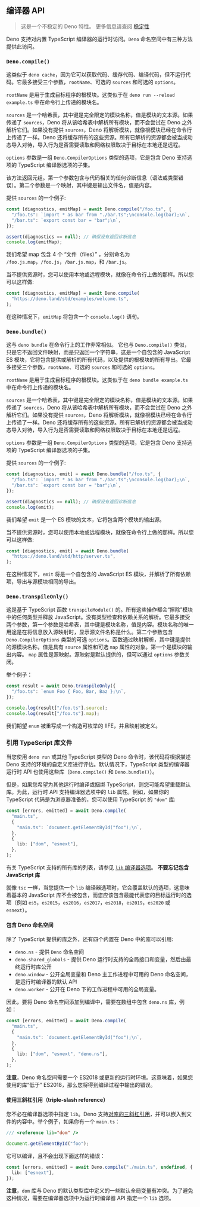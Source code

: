 ## 编译器 API

> 这是一个不稳定的 Deno 特性。
> 更多信息请查阅 [稳定性](stability.md)

Deno 支持对内置 TypeScript 编译器的运行时访问。`Deno` 命名空间中有三种方法提供此访问。

### `Deno.compile()`

这类似于 `deno cache`，因为它可以获取代码、缓存代码、编译代码，但不运行代码。它最多接受三个参数，`rootName`、可选的 `sources` 和可选的 `options`。

`rootName` 是用于生成目标程序的根模块。这类似于在 `deno run --reload example.ts` 中在命令行上传递的模块名。

`sources` 是一个哈希表，其中键是完全限定的模块名称，值是模块的文本源。如果传递了 `sources`，Deno 将从该哈希表中解析所有模块，而不会尝试在 Deno 之外解析它们。如果没有提供 `sources`，Deno 将解析模块，就像根模块已经在命令行上传递了一样。Deno 还将缓存所有的这些资源。所有已解析的资源都会被当成动态导入对待，导入行为是否需要读取和网络权限取决于目标在本地还是远程。

`options` 参数是一组 `Deno.CompilerOptions` 类型的选项，它是包含 Deno 支持选项的 TypeScript 编译器选项的子集。

该方法返回元组。第一个参数包含与代码相关的任何诊断信息（语法或类型错误）。第二个参数是一个映射，其中键是输出文件名，值是内容。

提供 `sources` 的一个例子:

```ts
const [diagnostics, emitMap] = await Deno.compile("/foo.ts", {
  "/foo.ts": `import * as bar from "./bar.ts";\nconsole.log(bar);\n`,
  "/bar.ts": `export const bar = "bar";\n`,
});

assert(diagnostics == null); // 确保没有返回诊断信息
console.log(emitMap);
```

我们希望 map 包含 4 个 “文件（files）” ，分别命名为 `/foo.js.map`，`/foo.js`，`/bar.js.map`，和 `/bar.js`。

当不提供资源时，您可以使用本地或远程模块，就像在命令行上做的那样。所以您可以这样做:

```ts
const [diagnostics, emitMap] = await Deno.compile(
  "https://deno.land/std/examples/welcome.ts",
);
```

在这种情况下，`emitMap` 将包含一个 `console.log()` 语句。

### `Deno.bundle()`

这与 `deno bundle` 在命令行上的工作非常相似。 它也与 `Deno.compile()` 类似，只是它不返回文件映射，而是只返回一个字符串，这是一个自包含的 JavaScript ES 模块，它将包含提供或解析的所有代码，以及提供的根模块的所有导出。它最多接受三个参数，`rootName`、可选的 `sources` 和可选的 `options`。

`rootName` 是用于生成目标程序的根模块。这类似于在 `deno bundle example.ts` 中在命令行上传递的模块名。

`sources` 是一个哈希表，其中键是完全限定的模块名称，值是模块的文本源。如果传递了 `sources`，Deno 将从该哈希表中解析所有模块，而不会尝试在 Deno 之外解析它们。如果没有提供 `sources`，Deno 将解析模块，就像根模块已经在命令行上传递了一样。Deno 还将缓存所有的这些资源。所有已解析的资源都会被当成动态导入对待，导入行为是否需要读取和网络权限取决于目标在本地还是远程。

`options` 参数是一组 `Deno.CompilerOptions` 类型的选项，它是包含 Deno 支持选项的 TypeScript 编译器选项的子集。

提供 `sources` 的一个例子:

```ts
const [diagnostics, emit] = await Deno.bundle("/foo.ts", {
  "/foo.ts": `import * as bar from "./bar.ts";\nconsole.log(bar);\n`,
  "/bar.ts": `export const bar = "bar";\n`,
});

assert(diagnostics == null); // 确保没有返回诊断信息
console.log(emit);
```

我们希望 `emit` 是一个 ES 模块的文本，它将包含两个模块的输出源。

当不提供资源时，您可以使用本地或远程模块，就像在命令行上做的那样。所以您可以这样做:

```ts
const [diagnostics, emit] = await Deno.bundle(
  "https://deno.land/std/http/server.ts",
);
```

在这种情况下，`emit` 将是一个自包含的 JavaScript ES 模块，并解析了所有依赖项，导出与源模块相同的导出。

### `Deno.transpileOnly()`

这是基于 TypeScript 函数 `transpileModule()` 的。所有这些操作都会“擦除”模块中的任何类型并释放 JavaScript。没有类型检查和依赖关系的解析。它最多接受两个参数，第一个参数是哈希表，其中键是模块名称，值是内容。模块名称的唯一用途是在将信息放入源映射时，显示源文件名称是什么。第二个参数包含 `Deno.CompilerOptions` 类型的可选 `options`。函数通过映射解析，其中键是提供的源模块名称，值是具有 `source` 属性和可选 `map` 属性的对象。第一个是模块的输出内容。 `map` 属性是源映射。源映射是默认提供的，但可以通过 `options` 参数关闭。

举个例子：

```ts
const result = await Deno.transpileOnly({
  "/foo.ts": `enum Foo { Foo, Bar, Baz };\n`,
});

console.log(result["/foo.ts"].source);
console.log(result["/foo.ts"].map);
```

我们期望 `enum` 被重写成一个构造可枚举的 IIFE，并且映射被定义。

### 引用 TypeScript 库文件

当您使用 `deno run` 或其他 TypeScript 类型的 Deno 命令时，该代码将根据描述 Deno 支持的环境的自定义库进行评估。默认情况下，TypeScript 类型的编译器运行时 API 也使用这些库（`Deno.compile()` 和 `Deno.bundle()`）。

但是，如果您希望为其他运行时编译或捆绑 TypeScript，则您可能希望重载默认库。为此，运行时 API 支持编译器选项中的 `lib` 属性。例如，如果你的 TypeScript 代码是为浏览器准备的，您可以使用 TypeScript 的 `"dom"` 库:

```ts
const [errors, emitted] = await Deno.compile(
  "main.ts",
  {
    "main.ts": `document.getElementById("foo");\n`,
  },
  {
    lib: ["dom", "esnext"],
  },
);
```

有关 TypeScript 支持的所有库的列表，请参见 [`lib` 编译器选项](https://www.typescriptlang.org/docs/handbook/compiler-options.html)。
**不要忘记包含 JavaScript 库**

就像 `tsc` 一样，当您提供一个 `lib` 编译器选项时，它会覆盖默认的选项，这意味着基本的 JavaScript 库不会被包含，而您应该包含最能代表您的目标运行时的选项（例如 `es5`，`es2015`，`es2016`，`es2017`，`es2018`，`es2019`，`es2020` 或 `esnext`）。

#### 包含 Deno 命名空间

除了 TypeScript 提供的库之外，还有四个内置在 Deno 中的库可以引用:

- `deno.ns` - 提供 `Deno` 命名空间
- `deno.shared_globals` - 提供 Deno 运行时支持的全局接口和变量，然后由最终运行时库公开
- `deno.window` - 公开全局变量和 Deno 主工作进程中可用的 Deno 命名空间，是运行时编译器的默认 API
- `deno.worker` - 公开在 Deno 下的工作进程中可用的全局变量。

因此，要将 Deno 命名空间添加到编译中，需要在数组中包含 `deno.ns` 库，例如：

```ts
const [errors, emitted] = await Deno.compile(
  "main.ts",
  {
    "main.ts": `document.getElementById("foo");\n`,
  },
  {
    lib: ["dom", "esnext", "deno.ns"],
  },
);
```

**注意**，Deno 命名空间需要一个 ES2018 或更新的运行时环境。这意味着，如果您使用的库“低于” ES2018，那么您将得到编译过程中输出的错误。

#### 使用三斜杠引用（triple-slash reference）

您不必在编译器选项中指定 `lib`。Deno 支持[对库的三斜杠引用](https://www.typescriptlang.org/docs/handbook/triple-slash-directives.html#-reference-lib-)，并可以嵌入到文件的内容中。举个例子，如果你有一个 `main.ts`：

```ts
/// <reference lib="dom" />

document.getElementById("foo");
```

它可以编译，且不会出现下面这样的错误：

```ts
const [errors, emitted] = await Deno.compile("./main.ts", undefined, {
  lib: ["esnext"],
});
```

**注意**，`dom` 库与 Deno 的默认类型库中定义的一些默认全局变量有冲突。为了避免这种情况，需要在编译器选项中为运行时编译器 API 指定一个 `lib` 选项。

